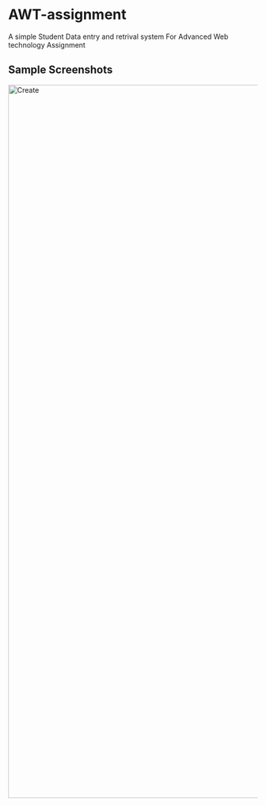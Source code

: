 # AWT-assignment
A simple Student Data entry and retrival system For Advanced Web technology Assignment

## Sample Screenshots

<img width="1440" alt="Create" src="https://user-images.githubusercontent.com/77221820/145435043-0628ba2c-f2e9-41cf-a4bc-555bebaff977.png">
